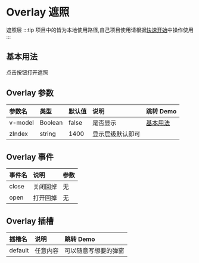 
# Overlay 遮照
遮照层
:::tip
项目中的皆为本地使用路径,自己项目使用请根据[快速开始](/guide/quick-start/)中操作使用
:::
## 基本用法
点击按钮打开遮照
<demo src="./demo-codes/demo.vue" ></demo>


## Overlay 参数
| 参数名 | 类型 | 默认值 | 说明 | 跳转 Demo |
| :---- | :---- | :---- | :---- | :--------- |
|  v-model    | Boolean  |   false   |   是否显示   |[基本用法](#基本用法)|           |
|  zIndex   | string  |   1400   |   显示层级默认即可   |       |

## Overlay 事件
| 事件名 | 说明 | 参数 |
| :---- | :---- | :--------- |
| close  |关闭回掉 |无|
| open |打开回掉 |无|

## Overlay 插槽
| 插槽名 | 说明 | 跳转 Demo |
| :---- | :---- | :--------- |
| default |任意内容 |可以随意写想要的弹窗|





